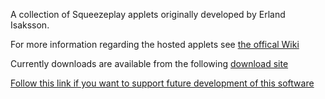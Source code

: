 A collection of Squeezeplay applets originally developed by Erland Isaksson.

For more information regarding the hosted applets see [the offical Wiki](http://wiki.erland.isaksson.info/index.php/Category:SlimServer)

Currently downloads are available from the following [download site](http://erland.isaksson.info/download)

[Follow this link if you want to support future development of this software](http://erland.isaksson.info/donate)